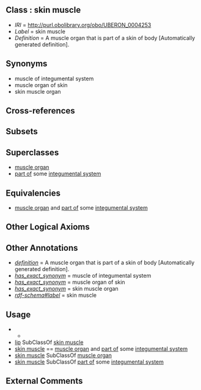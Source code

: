 
## Class : skin muscle

 * *IRI* = http://purl.obolibrary.org/obo/UBERON_0004253
 * *Label* = skin muscle
 * *Definition* = A muscle organ that is part of a skin of body [Automatically generated definition].

## Synonyms

 * muscle of integumental system
 * muscle organ of skin
 * skin muscle organ

## Cross-references


## Subsets


## Superclasses

 * [muscle organ](../../UBERON/30/UBERON_0001630.md)
 * [part of](../../BFO/50/BFO_0000050.md) some [integumental system](../../UBERON/16/UBERON_0002416.md)

## Equivalencies

 * [muscle organ](../../UBERON/30/UBERON_0001630.md) and [part of](../../BFO/50/BFO_0000050.md) some [integumental system](../../UBERON/16/UBERON_0002416.md)

## Other Logical Axioms


## Other Annotations

 * *[definition](../../IAO/15/IAO_0000115.md)* = A muscle organ that is part of a skin of body [Automatically generated definition].
 * *[has_exact_synonym](../../ym/oboInOwl#hasExactSynonym.md)* = muscle of integumental system
 * *[has_exact_synonym](../../ym/oboInOwl#hasExactSynonym.md)* = muscle organ of skin
 * *[has_exact_synonym](../../ym/oboInOwl#hasExactSynonym.md)* = skin muscle organ
 * *[rdf-schema#label](../../el/rdf-schema#label.md)* = skin muscle

## Usage

 * -
 * [lip](../../CEPH/54/CEPH_0000154.md) SubClassOf [skin muscle](../../UBERON/53/UBERON_0004253.md)
 * [skin muscle](../../UBERON/53/UBERON_0004253.md) == [muscle organ](../../UBERON/30/UBERON_0001630.md) and [part of](../../BFO/50/BFO_0000050.md) some [integumental system](../../UBERON/16/UBERON_0002416.md)
 * [skin muscle](../../UBERON/53/UBERON_0004253.md) SubClassOf [muscle organ](../../UBERON/30/UBERON_0001630.md)
 * [skin muscle](../../UBERON/53/UBERON_0004253.md) SubClassOf [part of](../../BFO/50/BFO_0000050.md) some [integumental system](../../UBERON/16/UBERON_0002416.md)

## External Comments

